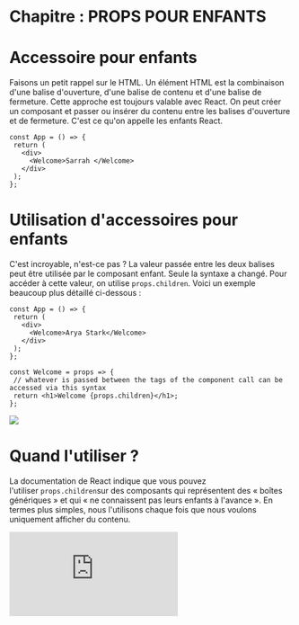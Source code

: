 # Chapitre : PROPS POUR ENFANTS


# Accessoire pour enfants

Faisons un petit rappel sur le HTML. Un élément HTML est la combinaison d'une balise d'ouverture, d'une balise de contenu et d'une balise de fermeture.
Cette approche est toujours valable avec React. On peut créer un composant et passer ou insérer du contenu entre les balises d'ouverture et de fermeture. C'est ce qu'on appelle les enfants React.

```
const App = () => {
 return (
   <div>
     <Welcome>Sarrah </Welcome>
   </div>
 );
};
```

# Utilisation d'accessoires pour enfants

C'est incroyable, n'est-ce pas ? La valeur passée entre les deux balises peut être utilisée par le composant enfant. Seule la syntaxe a changé.
Pour accéder à cette valeur, on utilise `props.children`. Voici un exemple beaucoup plus détaillé ci-dessous :

```
const App = () => {
 return (
   <div>
     <Welcome>Arya Stark</Welcome>
   </div>
 );
};
```

```
const Welcome = props => {
 // whatever is passed between the tags of the component call can be accessed via this syntax
 return <h1>Welcome {props.children}</h1>;
};
```

![](https://i.imgur.com/hrkTIvN.png)

# Quand l'utiliser ?

La documentation de React indique que vous pouvez l'utiliser `props.children`sur des composants qui représentent des « boîtes génériques » et qui « ne connaissent pas leurs enfants à l'avance ».
En termes plus simples, nous l'utilisons chaque fois que nous voulons uniquement afficher du contenu.

<iframe allowfullscreen="true" frameborder="0" src="https://www.youtube.com/embed/R-6NPhBpC-Q?list=PL-w_yrNy8uTaWNAYCFoyW0C0zPm4S9b3v"></iframe>
